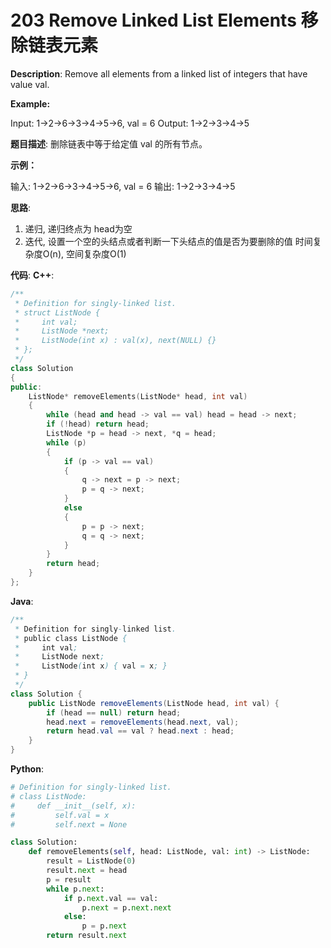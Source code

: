 # 203 Remove Linked List Elements 移除链表元素

__Description__:
Remove all elements from a linked list of integers that have value val.

**Example:**

Input:  1->2->6->3->4->5->6, val = 6
Output: 1->2->3->4->5

__题目描述__:
删除链表中等于给定值 val 的所有节点。

**示例：**

输入: 1->2->6->3->4->5->6, val = 6
输出: 1->2->3->4->5

__思路__:

1. 递归, 递归终点为 head为空
2. 迭代, 设置一个空的头结点或者判断一下头结点的值是否为要删除的值
时间复杂度O(n), 空间复杂度O(1)

__代码__:
__C++__:

```C++
/**
 * Definition for singly-linked list.
 * struct ListNode {
 *     int val;
 *     ListNode *next;
 *     ListNode(int x) : val(x), next(NULL) {}
 * };
 */
class Solution 
{
public:
    ListNode* removeElements(ListNode* head, int val) 
    {
        while (head and head -> val == val) head = head -> next;
        if (!head) return head;
        ListNode *p = head -> next, *q = head;
        while (p) 
        {
            if (p -> val == val) 
            {
                q -> next = p -> next;
                p = q -> next;
            } 
            else 
            {
                p = p -> next;
                q = q -> next;
            }
        }
        return head;
    }
};
```

__Java__:

```Java
/**
 * Definition for singly-linked list.
 * public class ListNode {
 *     int val;
 *     ListNode next;
 *     ListNode(int x) { val = x; }
 * }
 */
class Solution {
    public ListNode removeElements(ListNode head, int val) {
        if (head == null) return head;
        head.next = removeElements(head.next, val);
        return head.val == val ? head.next : head;
    }
}
```

__Python__:

```Python
# Definition for singly-linked list.
# class ListNode:
#     def __init__(self, x):
#         self.val = x
#         self.next = None

class Solution:
    def removeElements(self, head: ListNode, val: int) -> ListNode:
        result = ListNode(0)
        result.next = head
        p = result
        while p.next:
            if p.next.val == val:
                p.next = p.next.next
            else:
                p = p.next
        return result.next
```
